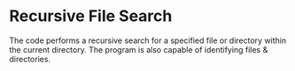 # Recursive File Search
The code performs a recursive search for a specified file or directory within the current directory. The program is also capable of identifying files & directories.
